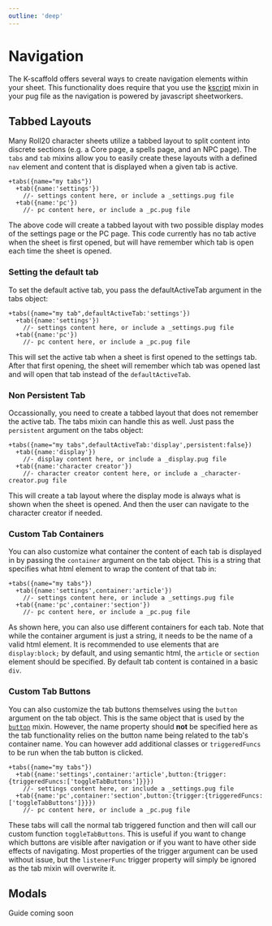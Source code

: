 ```yaml
---
outline: 'deep'
---
```

# Navigation
The K-scaffold offers several ways to create navigation elements within your sheet. This functionality does require that you use the [kscript](/reference/pug/Scripts.html#kscript) mixin in your pug file as the navigation is powered by javascript sheetworkers.
## Tabbed Layouts
Many Roll20 character sheets utilize a tabbed layout to split content into discrete sections (e.g. a Core page, a spells page, and an NPC page). The `tabs` and `tab` mixins allow you to easily create these layouts with a defined `nav` element and content that is displayed when a given tab is active.
```pug
+tabs({name="my tabs"})
  +tab({name:'settings'})
    //- settings content here, or include a _settings.pug file
  +tab({name:'pc'})
    //- pc content here, or include a _pc.pug file
```
The above code will create a tabbed layout with two possible display modes of the settings page or the PC page. This code currently has no tab active when the sheet is first opened, but will have remember which tab is open each time the sheet is opened.
### Setting the default tab
To set the default active tab, you pass the defaultActiveTab argument in the tabs object:
```pug
+tabs({name="my tab",defaultActiveTab:'settings'})
  +tab({name:'settings'})
    //- settings content here, or include a _settings.pug file
  +tab({name:'pc'})
    //- pc content here, or include a _pc.pug file
```
This will set the active tab when a sheet is first opened to the settings tab. After that first opening, the sheet will remember which tab was opened last and will open that tab instead of the `defaultActiveTab`.
### Non Persistent Tab
Occassionally, you need to create a tabbed layout that does not remember the active tab. The tabs mixin can handle this as well. Just pass the `persistent` argument on the tabs object:
```pug
+tabs({name="my tabs",defaultActiveTab:'display',persistent:false})
  +tab({name:'display'})
    //- display content here, or include a _display.pug file
  +tab({name:'character creator'})
    //- character creator content here, or include a _character-creator.pug file
```
This will create a tab layout where the display mode is always what is shown when the sheet is opened. And then the user can navigate to the character creator if needed.
### Custom Tab Containers
You can also customize what container the content of each tab is displayed in by passing the `container` argument on the tab object. This is a string that specifies what html element to wrap the content of that tab in:
```pug
+tabs({name="my tabs"})
  +tab({name:'settings',container:'article'})
    //- settings content here, or include a _settings.pug file
  +tab({name:'pc',container:'section'})
    //- pc content here, or include a _pc.pug file
```
As shown here, you can also use different containers for each tab. Note that while the container argument is just a string, it needs to be the name of a valid html element. It is recommended to use elements that are `display:block;` by default, and using semantic html, the `article` or `section` element should be specified. By default tab content is contained in a basic `div`.
### Custom Tab Buttons
You can also customize the tab buttons themselves using the `button` argument on the tab object. This is the same object that is used by the [`button`](/reference/pug/Buttons.html#buttons) mixin. However, the name property should **not** be specified here as the tab functionality relies on the button name being related to the tab's container name. You can however add additional classes or `triggeredFuncs` to be run when the tab button is clicked.
```pug
+tabs({name="my tabs"})
  +tab({name:'settings',container:'article',button:{trigger:{triggeredFuncs:['toggleTabButtons']}}})
    //- settings content here, or include a _settings.pug file
  +tab({name:'pc',container:'section',button:{trigger:{triggeredFuncs:['toggleTabButtons']}}})
    //- pc content here, or include a _pc.pug file
```
These tabs will call the normal tab triggered function and then will call our custom function `toggleTabButtons`. This is useful if you want to change which buttons are visible after navigation or if you want to have other side effects of navigating. Most properties of the trigger argument can be used without issue, but the `listenerFunc` trigger property will simply be ignored as the tab mixin will overwrite it.
## Modals
Guide coming soon